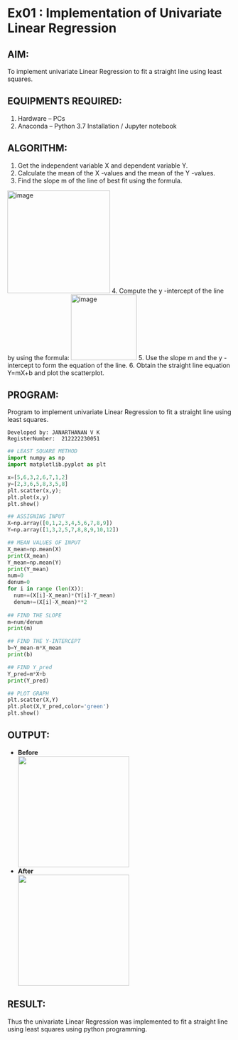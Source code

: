 # Ex01 : Implementation of Univariate Linear Regression
## AIM:
To implement univariate Linear Regression to fit a straight line using least squares.

## EQUIPMENTS REQUIRED:
1. Hardware – PCs
2. Anaconda – Python 3.7 Installation / Jupyter notebook

## ALGORITHM:
1. Get the independent variable X and dependent variable Y.
2. Calculate the mean of the X -values and the mean of the Y -values.
3. Find the slope m of the line of best fit using the formula. 
<img width="231" alt="image" src="https://user-images.githubusercontent.com/93026020/192078527-b3b5ee3e-992f-46c4-865b-3b7ce4ac54ad.png">
4. Compute the y -intercept of the line by using the formula:
<img width="148" alt="image" src="https://user-images.githubusercontent.com/93026020/192078545-79d70b90-7e9d-4b85-9f8b-9d7548a4c5a4.png">
5. Use the slope m and the y -intercept to form the equation of the line.
6. Obtain the straight line equation Y=mX+b and plot the scatterplot.

## PROGRAM:
Program to implement univariate Linear Regression to fit a straight line using least squares.
```
Developed by: JANARTHANAN V K
RegisterNumber:  212222230051
```
```python
## LEAST SQUARE METHOD
import numpy as np
import matplotlib.pyplot as plt

x=[5,6,3,2,6,7,1,2]
y=[2,3,6,5,8,3,5,8]
plt.scatter(x,y);
plt.plot(x,y)
plt.show()

## ASSIGNING INPUT
X=np.array([0,1,2,3,4,5,6,7,8,9])
Y=np.array([1,3,2,5,7,8,8,9,10,12])

## MEAN VALUES OF INPUT
X_mean=np.mean(X)
print(X_mean)
Y_mean=np.mean(Y)
print(Y_mean)
num=0
denum=0
for i in range (len(X)):
  num+=(X[i]-X_mean)*(Y[i]-Y_mean)
  denum+=(X[i]-X_mean)**2
  
## FIND THE SLOPE
m=num/denum
print(m)

## FIND THE Y-INTERCEPT
b=Y_mean-m*X_mean
print(b)

## FIND Y_pred
Y_pred=m*X+b
print(Y_pred)

## PLOT GRAPH
plt.scatter(X,Y)
plt.plot(X,Y_pred,color='green')
plt.show()  
```

## OUTPUT:
- **Before**
  <div align="left">
    <img src="https://github.com/Janarthanan2/ML_Ex01_Find-the-best-fit-line-using-Least-Squares-Method/assets/119393515/f25dea6a-e3e2-4359-8648-5f3f9c980c39" height="250" width="250">
  </div>
- **After**
  <div align="left">
    <img src="https://github.com/Janarthanan2/ML_Ex01_Find-the-best-fit-line-using-Least-Squares-Method/assets/119393515/2cdd06b1-9fdb-43e0-966f-29633885dc67" height="250" width="250">
  </div>
## RESULT:
Thus the univariate Linear Regression was implemented to fit a straight line using least squares using python programming.
